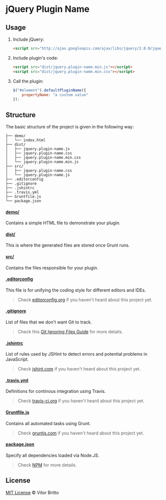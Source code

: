 # jQuery Plugin Name

## Usage

1. Include jQuery:

    ```html
    <script src="http://ajax.googleapis.com/ajax/libs/jquery/2.0.0/jquery.min.js"></script>
    ```

2. Include plugin's code:

    ```html
    <script src="dist/jquery.plugin-name.min.js"></script>
    <script src="dist/jquery.plugin-name.min.css"></script>
    ```

3. Call the plugin:

    ```javascript
    $("#element").defaultPluginName({
        propertyName: "a custom value"
    });
    ```

## Structure

The basic structure of the project is given in the following way:

```
├── demo/
│   └── index.html
├── dist/
│   ├── jquery.plugin-name.js
│   ├── jquery.plugin-name.css
│   ├── jquery.plugin-name.min.css
│   └── jquery.plugin-name.min.js
├── src/
│   ├── jquery.plugin-name.css
│   └── jquery.plugin-name.js
├── .editorconfig
├── .gitignore
├── .jshintrc
├── .travis.yml
├── Gruntfile.js
└── package.json
```

#### [demo/](https://github.com/ambitiouswebkit/plugin-name/tree/master/demo)

Contains a simple HTML file to demonstrate your plugin.

#### [dist/](https://github.com/ambitiouswebkit/plugin-name/tree/master/dist)

This is where the generated files are stored once Grunt runs.

#### [src/](https://github.com/ambitiouswebkit/plugin-name/tree/master/src)

Contains the files responsible for your plugin.

#### [.editorconfig](https://github.com/ambitiouswebkit/plugin-name/tree/master/.editorconfig)

This file is for unifying the coding style for different editors and IDEs.

> Check [editorconfig.org](http://editorconfig.org) if you haven't heard about this project yet.

#### [.gitignore](https://github.com/ambitiouswebkit/plugin-name/tree/master/.gitignore)

List of files that we don't want Git to track.

> Check this [Git Ignoring Files Guide](https://help.github.com/articles/ignoring-files) for more details.

#### [.jshintrc](https://github.com/ambitiouswebkit/plugin-name/tree/master/.jshintrc)

List of rules used by JSHint to detect errors and potential problems in JavaScript.

> Check [jshint.com](http://jshint.com/about/) if you haven't heard about this project yet.

#### [.travis.yml](https://github.com/ambitiouswebkit/plugin-name/tree/master/.travis.yml)

Definitions for continous integration using Travis.

> Check [travis-ci.org](http://about.travis-ci.org/) if you haven't heard about this project yet.

#### [Gruntfile.js](https://github.com/ambitiouswebkit/plugin-name/tree/master/Gruntfile.js)

Contains all automated tasks using Grunt.

> Check [gruntjs.com](http://gruntjs.com) if you haven't heard about this project yet.

#### [package.json](https://github.com/ambitiouswebkit/plugin-name/tree/master/package.json)

Specify all dependencies loaded via Node.JS.

> Check [NPM](https://npmjs.org/doc/json.html) for more details.


## License

[MIT License](http://vitorbritto.mit-license.org/) © Vitor Britto
